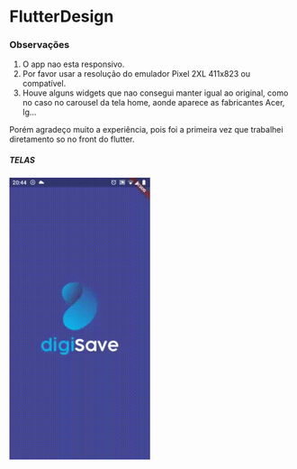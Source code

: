 # FlutterDesign

### Observações
1. O app nao esta responsivo.
2. Por favor usar a resolução do emulador Pixel 2XL 411x823 ou compatível.
3. Houve alguns widgets que nao consegui manter igual ao original, como no caso no carousel da tela home, aonde aparece as fabricantes Acer, lg...

Porém agradeço muito a experiência, pois foi a primeira vez que trabalhei diretamento so no front do flutter.

##### TELAS                                                     

<img src="/digi_save_telas/gif/telas.gif" width="250"> 








